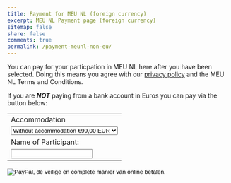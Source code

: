 ```yaml
---
title: Payment for MEU NL (foreign currency)
excerpt: MEU NL Payment page (foreign currency)
sitemap: false
share: false
comments: true
permalink: /payment-meunl-non-eu/
---
```

You can pay for your particpation in MEU NL here after you have been selected. Doing this means you agree with our [privacy policy](https://netherlands.beta-europe.org/privacy-policy) and the MEU NL Terms and Conditions.

If you are ***NOT*** paying from a bank account in Euros you can pay via the button below:

<form action="https://www.paypal.com/cgi-bin/webscr" method="post" target="_top">
<input type="hidden" name="cmd" value="_s-xclick">
<input type="hidden" name="hosted_button_id" value="EXRDCLVWDMN9A">
<table>
<tr><td><input type="hidden" name="on0" value="Accommodation">Accommodation</td></tr><tr><td><select name="os0">
	<option value="Without accommodation">Without accommodation €99,00 EUR</option>
	<option value="With accommodation">With accommodation €201,00 EUR</option>
</select> </td></tr>
<tr><td><input type="hidden" name="on1" value="Name of Participant:">Name of Participant:</td></tr><tr><td><input type="text" name="os1" maxlength="200"></td></tr>
</table>
<input type="hidden" name="currency_code" value="EUR">
<input type="image" src="https://www.paypalobjects.com/nl_NL/NL/i/btn/btn_paynowCC_LG.gif" border="0" name="submit" alt="PayPal, de veilige en complete manier van online betalen.">
<img alt="" border="0" src="https://www.paypalobjects.com/nl_NL/i/scr/pixel.gif" width="1" height="1">
</form>

